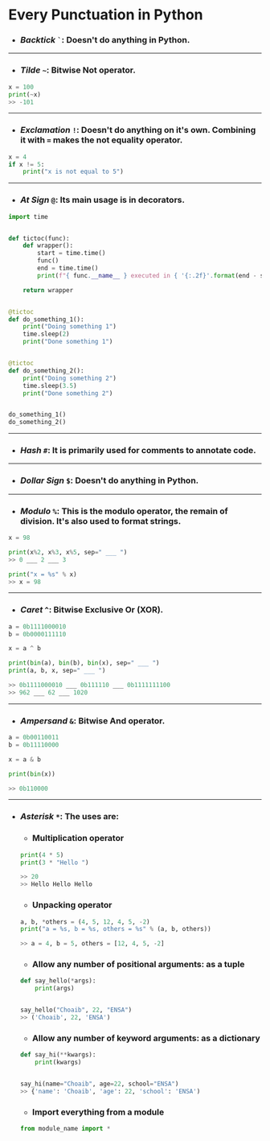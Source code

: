 # Every Punctuation in Python

- ### **_Backtick_** `` ` ``: Doesn't do anything in Python.

---

- ### **_Tilde_** `~`: Bitwise Not operator.

```python
x = 100
print(~x)
>> -101
```

---

- ### **_Exclamation_** `!`: Doesn't do anything on it's own. Combining it with `=` makes the not equality operator.

```python
x = 4
if x != 5:
    print("x is not equal to 5")
```

---

- ### **_At Sign_** `@`: Its main usage is in decorators.

```python
import time


def tictoc(func):
    def wrapper():
        start = time.time()
        func()
        end = time.time()
        print(f"{ func.__name__ } executed in { '{:.2f}'.format(end - start) } seconds")

    return wrapper


@tictoc
def do_something_1():
    print("Doing something 1")
    time.sleep(2)
    print("Done something 1")


@tictoc
def do_something_2():
    print("Doing something 2")
    time.sleep(3.5)
    print("Done something 2")


do_something_1()
do_something_2()
```

---

- ### **_Hash_** `#`: It is primarily used for comments to annotate code.

---

- ### **_Dollar Sign_** `$`: Doesn't do anything in Python.

---

- ### **_Modulo_** `%`: This is the modulo operator, the remain of division. It's also used to format strings.

```python
x = 98

print(x%2, x%3, x%5, sep=" ___ ")
>> 0 ___ 2 ___ 3

print("x = %s" % x)
>> x = 98
```

---

- ### **_Caret_** `^`: Bitwise Exclusive Or (XOR).

```python
a = 0b1111000010
b = 0b0000111110

x = a ^ b

print(bin(a), bin(b), bin(x), sep=" ___ ")
print(a, b, x, sep=" ___ ")

>> 0b1111000010 ___ 0b111110 ___ 0b1111111100
>> 962 ___ 62 ___ 1020
```

---

- ### **_Ampersand_** `&`: Bitwise And operator.

```python
a = 0b00110011
b = 0b11110000

x = a & b

print(bin(x))

>> 0b110000
```

---

- ### **_Asterisk_** `*`: The uses are:

  - ### Multiplication operator

  ```python
  print(4 * 5)
  print(3 * "Hello ")

  >> 20
  >> Hello Hello Hello
  ```

  - ### Unpacking operator

  ```python
  a, b, *others = (4, 5, 12, 4, 5, -2)
  print("a = %s, b = %s, others = %s" % (a, b, others))

  >> a = 4, b = 5, others = [12, 4, 5, -2]
  ```

  - ### Allow any number of positional arguments: as a tuple

  ```python
  def say_hello(*args):
      print(args)


  say_hello("Choaib", 22, "ENSA")
  >> ('Choaib', 22, 'ENSA')

  ```

  - ### Allow any number of keyword arguments: as a dictionary

  ```python
  def say_hi(**kwargs):
      print(kwargs)


  say_hi(name="Choaib", age=22, school="ENSA")
  >> {'name': 'Choaib', 'age': 22, 'school': 'ENSA')
  ```

  - ### Import everything from a module

  ```python
  from module_name import *
  ```
